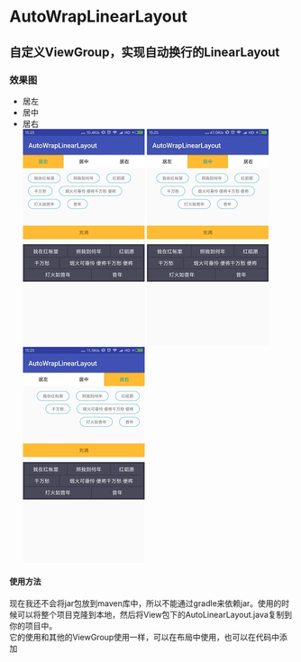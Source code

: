 # AutoWrapLinearLayout
## 自定义ViewGroup，实现自动换行的LinearLayout
### 效果图
 * 居左  
 * 居中  
  * 居右  
 ![居左](/design/left.jpg)
 ![居中](/design/center.jpg) 
 ![居右](/design/right.jpg)
#### 使用方法
   现在我还不会将jar包放到maven库中，所以不能通过gradle来依赖jar。使用的时候可以将整个项目克隆到本地，然后将View包下的AutoLinearLayout.java复制到你的项目中。  
   它的使用和其他的ViewGroup使用一样，可以在布局中使用，也可以在代码中添加

